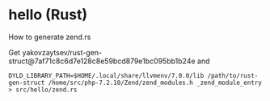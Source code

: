 # hello (Rust)

How to generate zend.rs

Get yakovzaytsev/rust-gen-struct@7af71c8c6d7e128c8e59bcd879e1bc095bb1b24e and

```
DYLD_LIBRARY_PATH=$HOME/.local/share/llvmenv/7.0.0/lib /path/to/rust-gen-struct /home/src/php-7.2.10/Zend/zend_modules.h _zend_module_entry > src/hello/zend.rs
```
